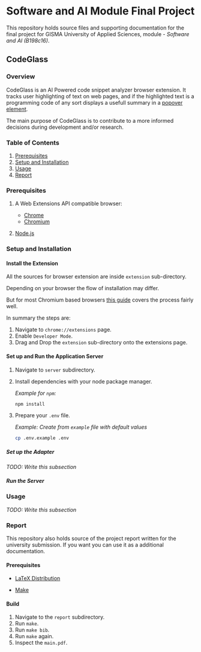 # Software and AI Module Final Project

This repository holds source files and supporting documentation for the final
project for GISMA University of Applied Sciences, module - *Software and AI
(B198c16)*.

## CodeGlass

### Overview

CodeGlass is an AI Powered code snippet analyzer browser extension. It tracks
user highlighting of text on web pages, and if the highlighted text is a
programming code of any sort displays a usefull summary in a
[popover element](https://developer.mozilla.org/en-US/docs/Web/HTML/Global_attributes/popover).

The main purpose of CodeGlass is to contribute to a more informed decisions
during development and/or research.

### Table of Contents

1. [Prerequisites](#prerequisites)
2. [Setup and Installation](#setup-and-installation)
3. [Usage](#usage)
4. [Report](#report)

### Prerequisites

1. A Web Extensions API compatible browser:
   - [Chrome](https://www.google.com/intl/de/chrome/)
   - [Chromium](https://www.chromium.org/getting-involved/download-chromium/)

2. [Node.js](https://nodejs.org) 

### Setup and Installation

#### Install the Extension

All the sources for browser extension are inside `extension` sub-directory.

Depending on your browser the flow of installation may differ.

But for most Chromium based browsers [this guide](https://www.ssl2buy.com/wiki/how-to-manually-install-a-chrome-extension-in-2-ways)
covers the process fairly well.

In summary the steps are:

1. Navigate to `chrome://extensions` page.
2. Enable `Developer Mode`.
3. Drag and Drop the `extension` sub-directory onto the extensions page.

#### Set up and Run the Application Server

1. Navigate to `server` subdirectory.
2. Install dependencies with your node package manager.

   *Example for `npm`:*

   ```bash
   npm install
   ```
3. Prepare your `.env` file.

   *Example: Create from `example` file with default values*

   ```bash
   cp .env.example .env
   ```

##### Set up the Adapter

*TODO: Write this subsection*

##### Run the Server

### Usage

*TODO: Write this subsection*

### Report

This repository also holds source of the project report written for the
university submission. If you want you can use it as a additional documentation.

#### Prerequisites

   - [LaTeX Distribution](https://tex.stackexchange.com/questions/239199/latex-distributions-what-are-their-main-differences)

   - [Make](https://www.gnu.org/software/make/)

#### Build

1. Navigate to the `report` subdirectory.
2. Run `make`.
3. Run `make bib`.
4. Run `make` again.
5. Inspect the `main.pdf`.
